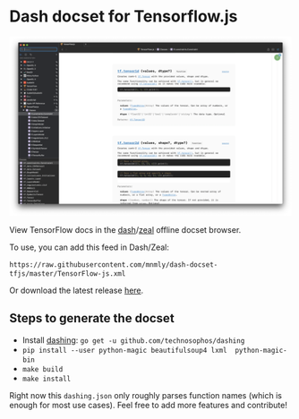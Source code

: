 # Dash docset for Tensorflow.js

![screenshot](/screenshot.png)

View TensorFlow docs in the [dash](https://kapeli.com/dash)/[zeal](https://github.com/zealdocs/zeal) offline docset browser.

To use, you can add this feed in Dash/Zeal:
```
https://raw.githubusercontent.com/mnmly/dash-docset-tfjs/master/TensorFlow-js.xml
```
Or download the latest release [here](https://github.com/mnmly/dash-docset-tfjs/releases).

## Steps to generate the docset
+ Install [dashing](https://github.com/technosophos/dashing): `go get -u github.com/technosophos/dashing`
+ `pip install --user python-magic beautifulsoup4 lxml  python-magic-bin`
+ `make build`
+ `make install`

Right now this `dashing.json` only roughly parses function names (which is enough for most use cases).
Feel free to add more features and contribute!
